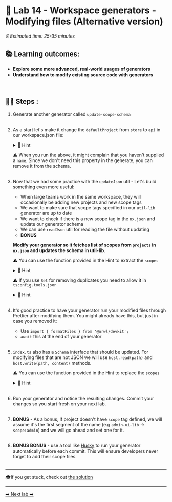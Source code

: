 # 🧵 Lab 14 - Workspace generators - Modifying files (Alternative version)

###### ⏰ Estimated time: 25-35 minutes

## 📚 Learning outcomes:

- **Explore some more advanced, real-world usages of generators**
- **Understand how to modify existing source code with generators**
<br /><br /><br />

## 🏋️‍♀️ Steps :

1. Generate another generator called `update-scope-schema`
   <br /> <br />

2. As a start let's make it change the `defaultProject` from `store` to `api` in our workspace.json file:

   <details>
   <summary>🐳 Hint</summary>

    - Refer to the [docs](https://nx.dev/latest/angular/core-concepts/nx-devkit#nx-devkit)
    - Use this utility: 
        - `import { updateJson } from '@nrwl/devkit';`
    - As always, the answer is in the [the solution](INC-VERSION-SOLUTION.md). Try a few different approaches on your own first. 
   </details>
   
   ⚠️ When you run the above, it might complain that you haven't supplied a `name`. Since
   we don't need this property in the generate, you can remove it from the schema.
   <br /> <br />

3. Now that we had some practice with the `updateJson` util - Let's build something even more useful:
    - When large teams work in the same workspace, they will occasionally be adding new projects and new scope tags
    - We want to make sure that scope tags specified in our `util-lib` generator are up to date
    - We want to check if there is a new scope tag in the `nx.json` and update our generator schema
    - We can use `readJson` util for reading the file without updating
    - **BONUS** 
    
    **Modify your generator so it fetches list of scopes from `projects` in `nx.json` and updates the schema in util-lib**.
    
    ⚠️ You can use the function provided in the Hint to extract the `scopes`
    
   <details>
   <summary>🐳 Hint</summary>

    ```typescript
    function getScopes(nxJson: any) {
      const projects: any[] = Object.values(nxJson.projects);
      const allScopes: string[] = projects
        .map(project => project.tags
          // take only those that point to scope
          .filter((tag: string) => tag.startsWith('scope:'))
        )
        // flatten the array
        .reduce((acc, tags) => [...acc, ...tags], [])
        // remove prefix `scope:`
        .map((scope: string) => scope.slice(6));
      // remove duplicates
      return [...new Set(allScopes)];
    }
    ```
     
   </details>

    ⚠️ If you use `Set` for removing duplicates you need to allow it in `tsconfig.tools.json`

   <details>
   <summary>🐳 Hint</summary>

    ```json
    {
      ...
      "compilerOptions": {
        ...
        "downlevelIteration": true
      },
      ...
    }
    ```
   
   </details>
   <br />

4. It's good practice to have your generator run your modified files through Prettier after modifying them. You might already have this, but just in case you removed it:

    - Use `import { formatFiles } from '@nrwl/devkit';`
    - `await` this at the end of your generator
    <br /> <br />

5. `index.ts` also has a `Schema` interface that should be updated. For modifying files that are not JSON we will use `host.read(path)` and `host.write(path, content)` methods.

    ⚠️ You can use the function provided in the Hint to replace the `scopes`
    
   <details>
   <summary>🐳 Hint</summary>

    ```typescript
    function replaceScopes(content: string, scopes: string[]): string {
      const joinScopes = scopes.map(s => `'${s}'`).join(' | ');
      const PATTERN = /interface Schema \{\n.*\n.*\n\}/gm;
      return content.replace(PATTERN,
        `interface Schema {
      name: string;
      directory: ${joinScopes};
    }`
      );
    }
    ```
     
   </details>
   <br />

6. Run your generator and notice the resulting changes. Commit your changes so you start fresh on your next lab.
   <br /> <br />

7. **BONUS** - As a bonus, if project doesn't have `scope` tag defined, we will assume it's the first segment of the name (e.g `admin-ui-lib` -> `scope:admin`) and we will go ahead and set one for it.
   <br /> <br />

8. **BONUS BONUS** - use a tool like [Husky](https://typicode.github.io/husky/#/) to run your
generator automatically before each commit. This will ensure developers never forget to add
their scope files.
   <br /> <br />

---

🎓If you get stuck, check out [the solution](SOLUTION.md)

---

[➡️ Next lab ➡️](../lab15/LAB.md)
